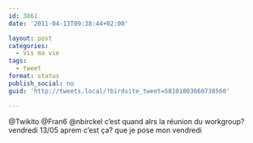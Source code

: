 ```yaml
---
id: 3861
date: '2011-04-13T09:38:44+02:00'

layout: post
categories:
  - Vis ma vie
tags:
  - tweet
format: status
publish_social: no
guid: 'http://tweets.local/?birdsite_tweet=58101803660738560'

---
```


@Twikito @Fran6 @nbirckel c’est quand alrs la réunion du workgroup? vendredi 13/05 aprem c’est ça? que je pose mon vendredi